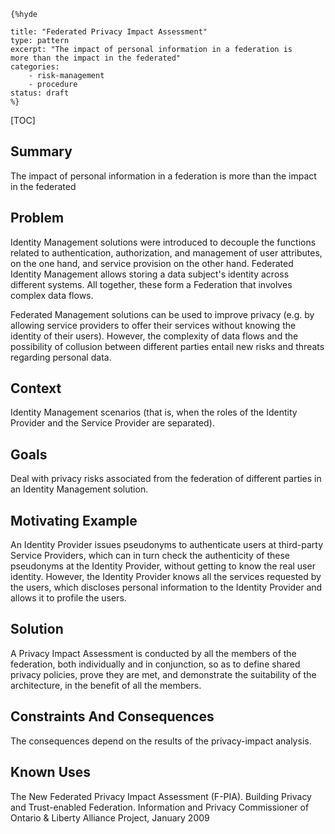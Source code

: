     {%hyde

    title: "Federated Privacy Impact Assessment"
    type: pattern
    excerpt: "The impact of personal information in a federation is
    more than the impact in the federated"
    categories: 
        - risk-management
        - procedure
    status: draft
    %}

[TOC]


## Summary

The impact of personal information in a federation is more than the
impact in the federated
## Problem

Identity Management solutions were introduced to decouple the
functions related to authentication, authorization, and management of
user attributes, on the one hand, and service provision on the other
hand. Federated Identity Management allows storing a data subject's
identity across different systems. All together, these form a
Federation that involves complex data flows.

Federated Management solutions can be used to improve privacy (e.g. by
allowing service providers to offer their services without knowing the
identity of their users). However, the complexity of data flows and
the possibility of collusion between different parties entail new
risks and threats regarding personal data.
## Context

Identity Management scenarios (that is, when the roles of the Identity
Provider and the Service Provider are separated).
## Goals

Deal with privacy risks associated from the federation of different
parties in an Identity Management solution.
## Motivating Example

An Identity Provider issues pseudonyms to authenticate users at
third-party Service Providers, which can in turn check the
authenticity of these pseudonyms at the Identity Provider, without
getting to know the real user identity. However, the Identity Provider
knows all the services requested by the users, which discloses
personal information to the Identity Provider and allows it to profile
the users.
## Solution

A Privacy Impact Assessment is conducted by all the members of the
federation, both individually and in conjunction, so as to define
shared privacy policies, prove they are met, and demonstrate the
suitability of the architecture, in the benefit of all the members.
## Constraints And Consequences

The consequences depend on the results of the privacy-impact analysis.
## Known Uses

The New Federated Privacy Impact Assessment (F-PIA). Building Privacy
and Trust-enabled Federation. Information and Privacy Commissioner of
Ontario & Liberty Alliance Project, January 2009
